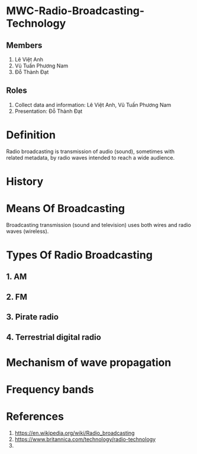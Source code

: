 # MWC-Radio-Broadcasting-Technology
## Members
1. Lê Việt Anh
2. Vũ Tuấn Phương Nam
3. Đỗ Thành Đạt
## Roles
1. Collect data and information: Lê Việt Anh, Vũ Tuấn Phương Nam
2. Presentation: Đỗ Thành Đạt

# Definition
Radio broadcasting is transmission of audio (sound), sometimes with related metadata, by radio waves intended to reach a wide audience.

# History

# Means Of Broadcasting
Broadcasting transmission (sound and television) uses both wires and radio waves (wireless).

# Types Of Radio Broadcasting
## 1. AM

## 2. FM

## 3. Pirate radio

## 4. Terrestrial digital radio

# Mechanism of wave propagation

# Frequency bands

# References
1. https://en.wikipedia.org/wiki/Radio_broadcasting
2. https://www.britannica.com/technology/radio-technology
3. 
